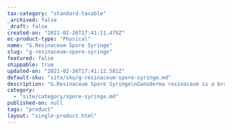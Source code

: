 ```yaml
---
tax-category: "standard-taxable"
_archived: false
_draft: false
created-on: "2021-02-26T17:41:11.479Z"
ec-product-type: "Physical"
name: "G.Resinaceum Spore Syringe"
slug: "g-resinaceum-spore-syringe"
featured: false
shippable: true
updated-on: "2021-02-26T17:41:12.581Z"
default-sku: "site/sku/g-resinaceum-spore-syringe.md"
description: "G.Resinaceum Spore Syringe\nGanoderma resinaceum is a bracket fungus and a medicinal mushroom that can be found throughout Europe. This impressive fungus is widely distributed throughout the world and it has been sited in north Africa, Asia, Australia and both South and North America.</span></p>\n<div class=\"_3cRjW\" data-hook=\"content-wrapper\">\n<p><span data-mce-fragment=\"1\">Bracket fungi are high in Beta Glucans and complex polysaccharides.</span></p>\n<p>Each of our spore syringes is created using sustainably sourced mushroom spores.<br></p>\n<p>Contents: Sterile water and hydrated<em><span> </span>Ganoderma resinaceum</em><span> </span>spores</p>\n</div>\n<p><span>Size: 10ml aqueous spore syringe</span></p>\n<p>Our spore syringes have been manufactured in the UK in a sterile environment.<br></p>\n<p><span>We have created a \"</span><a href=\"https://femaleforager.com/blogs/mushroomcultivation/how-to-use-a-spore-syringe\" title=\"How to Use a Spore Syringe\">how to use a spore syringe</a><span>\" guide which contains the typical Do’s and Don’t of mushroom cultivation, to get you started on your mushroom growing journey!\n"
category:
  - "site/category/spore-syringe.md"
published-on: null
tags: "product"
layout: "single-product.html"
---
```



